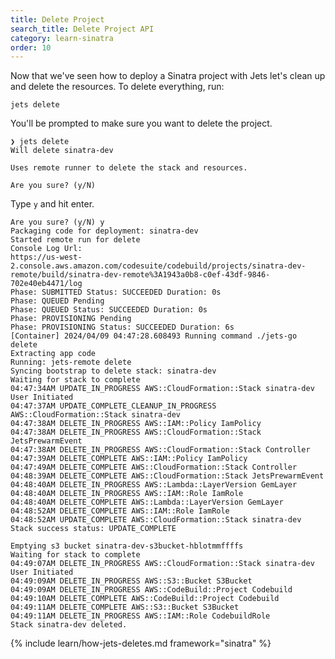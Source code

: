 ```yaml
---
title: Delete Project
search_title: Delete Project API
category: learn-sinatra
order: 10
---
```


Now that we've seen how to deploy a Sinatra project with Jets let's clean up and delete the resources. To delete everything, run:

    jets delete

You'll be prompted to make sure you want to delete the project.

    ❯ jets delete
    Will delete sinatra-dev

    Uses remote runner to delete the stack and resources.

    Are you sure? (y/N)

Type `y` and hit enter.

    Are you sure? (y/N) y
    Packaging code for deployment: sinatra-dev
    Started remote run for delete
    Console Log Url:
    https://us-west-2.console.aws.amazon.com/codesuite/codebuild/projects/sinatra-dev-remote/build/sinatra-dev-remote%3A1943a0b8-c0ef-43df-9846-702e40eb4471/log
    Phase: SUBMITTED Status: SUCCEEDED Duration: 0s
    Phase: QUEUED Pending
    Phase: QUEUED Status: SUCCEEDED Duration: 0s
    Phase: PROVISIONING Pending
    Phase: PROVISIONING Status: SUCCEEDED Duration: 6s
    [Container] 2024/04/09 04:47:28.608493 Running command ./jets-go delete
    Extracting app code
    Running: jets-remote delete
    Syncing bootstrap to delete stack: sinatra-dev
    Waiting for stack to complete
    04:47:34AM UPDATE_IN_PROGRESS AWS::CloudFormation::Stack sinatra-dev User Initiated
    04:47:37AM UPDATE_COMPLETE_CLEANUP_IN_PROGRESS AWS::CloudFormation::Stack sinatra-dev
    04:47:38AM DELETE_IN_PROGRESS AWS::IAM::Policy IamPolicy
    04:47:38AM DELETE_IN_PROGRESS AWS::CloudFormation::Stack JetsPrewarmEvent
    04:47:38AM DELETE_IN_PROGRESS AWS::CloudFormation::Stack Controller
    04:47:39AM DELETE_COMPLETE AWS::IAM::Policy IamPolicy
    04:47:49AM DELETE_COMPLETE AWS::CloudFormation::Stack Controller
    04:48:39AM DELETE_COMPLETE AWS::CloudFormation::Stack JetsPrewarmEvent
    04:48:40AM DELETE_IN_PROGRESS AWS::Lambda::LayerVersion GemLayer
    04:48:40AM DELETE_IN_PROGRESS AWS::IAM::Role IamRole
    04:48:40AM DELETE_COMPLETE AWS::Lambda::LayerVersion GemLayer
    04:48:52AM DELETE_COMPLETE AWS::IAM::Role IamRole
    04:48:52AM UPDATE_COMPLETE AWS::CloudFormation::Stack sinatra-dev
    Stack success status: UPDATE_COMPLETE

    Emptying s3 bucket sinatra-dev-s3bucket-hblotmmffffs
    Waiting for stack to complete
    04:49:07AM DELETE_IN_PROGRESS AWS::CloudFormation::Stack sinatra-dev User Initiated
    04:49:09AM DELETE_IN_PROGRESS AWS::S3::Bucket S3Bucket
    04:49:09AM DELETE_IN_PROGRESS AWS::CodeBuild::Project Codebuild
    04:49:10AM DELETE_COMPLETE AWS::CodeBuild::Project Codebuild
    04:49:11AM DELETE_COMPLETE AWS::S3::Bucket S3Bucket
    04:49:11AM DELETE_IN_PROGRESS AWS::IAM::Role CodebuildRole
    Stack sinatra-dev deleted.

{% include learn/how-jets-deletes.md framework="sinatra" %}
